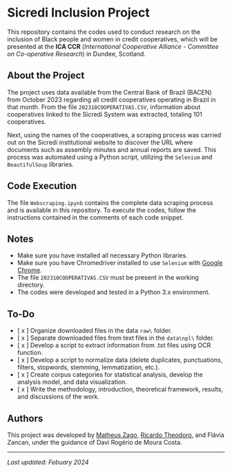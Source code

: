 # Sicredi Inclusion Project

This repository contains the codes used to conduct research on the inclusion of Black people and women in credit cooperatives, which will be presented at the **ICA CCR** (_International Cooperative Alliance - Committee on Co-operative Research_) in Dundee, Scotland.

## About the Project

The project uses data available from the Central Bank of Brazil (BACEN) from October 2023 regarding all credit cooperatives operating in Brazil in that month. From the file `202310COOPERATIVAS.CSV`, information about cooperatives linked to the Sicredi System was extracted, totaling 101 cooperatives.

Next, using the names of the cooperatives, a scraping process was carried out on the Sicredi institutional website to discover the URL where documents such as assembly minutes and annual reports are saved. This process was automated using a Python script, utilizing the `Selenium` and `BeautifulSoup` libraries.

## Code Execution

The file `Webscraping.ipynb` contains the complete data scraping process and is available in this repository.
To execute the codes, follow the instructions contained in the comments of each code snippet.

## Notes

- Make sure you have installed all necessary Python libraries.
- Make sure you have Chromedriver installed to use `Selenium` with [Google Chrome](https://chromedriver.chromium.org/downloads).
- The file `202310COOPERATIVAS.CSV` must be present in the working directory.
- The codes were developed and tested in a Python 3.x environment.

## To-Do

- [ x ] Organize downloaded files in the data `raw\` folder.
- [ x ] Separate downloaded files from text files in the `data\npl\` folder.
- [ x ] Develop a script to extract information from .txt files using OCR function.
- [ x ] Develop a script to normalize data (delete duplicates, punctuations, filters, stopwords, stemming, lemmatization, etc.).
- [ x ] Create corpus categories for statistical analysis, develop the analysis model, and data visualization.
- [ x ] Write the methodology, introduction, theoretical framework, results, and discussions of the work.

## Authors

This project was developed by [Matheus Zago](https://github.com/mjzago), [Ricardo Theodoro](https://github.com/rtheodoro), and Flávia Zancan, under the guidance of Davi Rogério de Moura Costa.

---

_Last updated: Febuary 2024_
